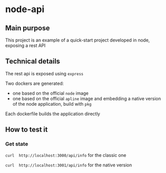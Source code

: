 # node-api

## Main purpose
This project is an example of a quick-start project developed in node, exposing a rest API

## Technical details
The rest api is exposed using `express`

Two dockers are generated:
- one based on the official `node` image
- one based on the official `apline` image and embedding a native version of the node application, build with `pkg`

Each dockerfile builds the application directly

## How to test it

### Get state 
`curl  http://localhost:3000/api/info` for the classic one

`curl  http://localhost:3001/api/info` for the native version